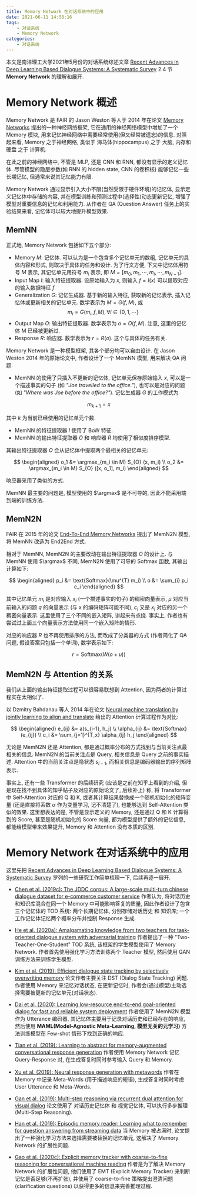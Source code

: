 ```yaml
---
title: Memory Network 在对话系统中的应用
date: 2021-06-11 14:58:16
tags:
    - 对话系统
    - Memory Network
categories:
    - 对话系统
---
```



本文是南洋理工大学2021年5月份的对话系统综述文章 [Recent Advances in Deep Learning Based Dialogue Systems: A Systematic Survey](http://arxiv.org/abs/2105.04387) 2.4 节 **Memory Network** 的理解和展开.


# Memory Network 概述

Memory Network 是 FAIR 的 Jason Weston 等人于 2014 年在论文 [Memory Networks](http://arxiv.org/abs/1410.3916) 提出的一种神经网络框架, 它在通用的神经网络模型中增加了一个 Memory 模块, 用来记忆神经网络中需要经常使用(但又经常被遗忘)的信息. 对照起来看, Memory 之于神经网络, 类似于 海马体(hippocampus) 之于 大脑, 内存和硬盘 之于 计算机.

在此之前的神经网络中, 不管是 MLP, 还是 CNN 和 RNN, 都没有显示的定义记忆体. 尽管模型的隐层参数(如 RNN 的 hidden state, CNN 的卷积核) 能够记忆一些长期记忆, 但通常来说其记忆能力有限.

Memory Network 通过显示引入大小不限(当然受限于硬件环境)的记忆体, 显示定义记忆体中存储的内容, 并在模型训练和预测过程中(选择性)动态更新记忆, 增强了模型对重要信息的记忆和利用能力. 从作者在 QA (Question Answer) 任务上的实验结果来看, 记忆体可以较大地提升模型效果.


## MemNN

正式地, Memory Network 包括如下五个部分:

* Memory $M$: 记忆体. 可以认为是一个包含多个记忆单元的数组, 记忆单元的具体内容和形式, 则取决于具体的任务和设计. 为了行文方便, 下文中记忆体用符号 $M$ 表示, 其记忆单元用符号 $m_{i}$ 表示, 即 $M = [m_0, m_1, \cdots, m_i, \cdots, m_{N-1}]$.
* Input Map $I$: 输入特征提取器. 设原始输入为 $x$, 则输入 $f = I(x)$ 可以提取对应的输入数据特征 $f$
* Generalization $G$: 记忆生成器. 基于新的输入特征, 获取新的记忆表示, 插入记忆体或更新相关的记忆单元. 数学表示为 $M = G(f, M)$, 或 
$$
m_i = G(m_i, f, M), \forall i \in \{0, 1, \cdots\}
$$
* Output Map $O$: 输出特征提取器. 数学表示为 $o = O(f, M)$. 注意, 这里的记忆体 M 已经被更新过.
* Response $R$: 响应器. 数学表示为 $r = R(o)$. 这个与具体的任务有关.

Memory Network 是一种模型框架, 其各个部分均可以自由设计. 在 Jason Weston 2014 年的原始论文中, 作者设计了一个 MemNN 模型, 用来解决 QA 问题. 

* MemNN 的使用了只插入不更新的记忆体, 记忆单元保存原始输入 $x$, 可以是一个描述事实的句子 (如 *"Joe travelled to the office."*), 也可以是对应的问题 (如 *"Where was Joe before the office?"*). 记忆生成器 $G$ 的工作模式为

$$
m_{k+1} = x
$$

其中 $k$ 为当前已经使用的记忆单元个数.

* MemNN 的特征提取器 $I$ 使用了 BoW 特征.
* MemNN 的输出特征提取器 $O$ 和 响应器 $R$ 均使用了相似度排序模型. 

其输出特征提取器 $O$ 会从记忆体中提取两个最相关的记忆单元:

$$
\begin{aligned}
o_1 &= \argmax_{m_i \in M} S_{O} (x, m_i) \\
o_2 &= \argmax_{m_i \in M} S_{O} ([x, o_1], m_i)
\end{aligned}
$$

响应器采用了类似的方式.


MemNN 最主要的问题是, 模型使用的 $\argmax$ 是不可导的, 因此不能采用端到端的训练方法.



## MemN2N

FAIR 在 2015 年的论文 [End-To-End Memory Networks](http://arxiv.org/abs/1503.08895) 提出了 MemN2N 模型, 将 MemNN 改造为 End2End 方式.

相对于 MemNN, MemN2N 的主要改动在输出特征提取器 $O$ 的设计上. 与 MemNN 使用 $\argmax$ 不同, MemN2N 使用了可导的 Softmax 函数, 其输出计算如下:

$$
\begin{aligned}
p_i &= \text{Softmax}(\mu^{T} m_i) \\
o &= \sum_{i} p_i c_i
\end{aligned}
$$

其中记忆单元 $m_i$ 是对应输入 $x_i$ (一个描述事实的句子) 的稠密向量表示, $\mu$ 对应当前输入的问题 $q$ 的向量表示 (与 x 的编码矩阵可能不同), $c_i$ 又是 $x_i$ 对应的另一个稠密向量表示. 这里使用了三个不同的嵌入矩阵, 讲起来有点绕. 事实上, 作者也有尝试过上面三个向量表示方法使用同一个嵌入矩阵的情形.

对应的响应器 $R$ 也不再使用排序的方法, 而改成了分类器的方式 (作者简化了 QA 问题, 假设答案只包括一个单词), 数学表示如下:

$$
r = \text{Softmax}(W (o + u))
$$


## MemN2N 与 Attention 的关系

我们从上面的输出特征提取过程可以很容易联想到 Attention, 因为两者的计算过程实在太相似了.

以 Dzmitry Bahdanau 等人 2014 年在论文 [Neural machine translation by jointly learning to align and translate](http://arxiv.org/abs/1409.0473) 给出的 Attention 计算过程作为对比:

$$
\begin{aligned}
e_{ij} &= a(s_{i-1}, h_j) \\
\alpha_{ij} &= \text{Softmax}(e_{ij}) \\
c_i &= \sum_{j=1}^{T_x} \alpha_{ij} h_j
\end{aligned}
$$


无论是 MemN2N 还是 Attention, 都是通过概率分布的方式找到与当前关注点最相关的信息. MemN2N 的当前关注点是 Query, 相关信息是 Query 之前的事实描述. Attention 中的当前关注点是隐状态 $s_{i-1}$, 而相关信息是编码器输出的序列矩阵表示.


事实上, 还有一些 Transformer 的后续研究 (应该是之前在知乎上看到的介绍, 但是现在找不到具体的知乎帖子及对应的原始论文了, 后续补上) 称, 将 Transformer 中 Self-Attention 对应的 Q 和 K, 或者其计算结果替换成一个随机初始化的矩阵变量 (还是直接将系数 $\alpha$ 作为变量学习, 记不清楚了), 也能够达到 Self-Attention 类似的效果. 这里想表达的是, 不管是显示定义的 Memory, 还是通过 Q 和 K 计算得到的 Score, 甚至是随机初始化的 Score 向量, 都为模型提供了额外的记忆信息, 都能给模型带来效果提升, Memory 和 Attention 没有本质的区别.


# Memory Network 在对话系统中的应用

这里先把 [Recent Advances in Deep Learning Based Dialogue Systems: A Systematic Survey](http://arxiv.org/abs/2105.04387) 罗列的一些研究工作简单梳理一下, 后续再逐一展开.

* [Chen et al. (2019c): The JDDC corpus: A large-scale multi-turn chinese dialogue dataset for e-commerce customer service](https://arxiv.org/abs/1911.09969)
作者认为, 将对话历史和知识库混合在同一个 Memory 中可能影响答复的质量, 因此作者设计了包含三个记忆体的 TOD 系统: 两个长期记忆体, 分别存储对话历史 和 知识库; 一个工作记忆体记忆两个概率分布并控制 Response 生成.

* [He et al. (2020a): Amalgamating knowledge from two teachers for task-oriented dialogue system with adversarial training](https://www.aclweb.org/anthology/2020.emnlp-main.281/)
作者提出了一种 "Two-Teacher-One-Student" TOD 系统, 该框架的学生模型使用了 Memory Network. 作者首先使用强化学习方法训练两个 Teacher 模型, 然后使用 GAN 训练方法来训练学生模型.

* [Kim et al. (2019): Efficient dialogue state tracking by selectively overwriting memory](https://arxiv.org/abs/1911.03906)
论文作者主要关注 DST (Dialog State Tracking) 问题. 作者使用 Memory 来记忆对话状态, 在更新记忆时, 作者会(通过模型)主动选择需要被更新的记忆单元(对话状态).

* [Dai et al. (2020): Learning low-resource end-to-end goal-oriented dialog for fast and reliable system deployment](https://www.aclweb.org/anthology/2020.acl-main.57/)
作者使用了 MemN2N 模型作为 Utterance 编码器, 其记忆体主要用于记录对话历史和已经存在的响应, 然后使用 **MAML(Model-Agnostic Meta-Learning, 模型无关的元学习)** 方法训练模型在 Few-shot 情形下找到正确的响应.


* [Tian et al. (2019): Learning to abstract for memory-augmented conversational response generation](https://www.aclweb.org/anthology/P19-1371/)
作者使用 Memory Network 记忆 Query-Response 对, 在生成答复时同时参考输入 Query 和 Memory.

* [Xu et al. (2019): Neural response generation with metawords](https://arxiv.org/abs/1906.06050)
作者在 Memory 中记录 Meta-Words (用于描述响应的短语), 生成答复时同时考虑 User Utterance 和 Meta-Words.

* [Gan et al. (2019): Multi-step reasoning via recurrent dual attention for visual dialog](https://arxiv.org/abs/1902.00579)
论文使用了 对话历史记忆体 和 视觉记忆体, 可以执行多步推理 (Multi-Step Reasoning).

* [Han et al. (2019): Episodic memory reader: Learning what to remember for question answering from streaming data](https://arxiv.org/abs/1903.06164)
当 Memory 被占满时, 论文提出了一种强化学习方法来选择需要被替换的记忆单元, 这解决了 Memory Network 的扩展性问题.

* [Gao et al. (2020c): Explicit memory tracker with coarse-to-fine reasoning for conversational machine reading](https://arxiv.org/abs/2005.12484)
作者是为了解决 Memory Network 的扩展性问题, 他们使用了 EMT (Explicit Memory Tracker) 来判断记忆是否足够(不再扩张), 并使用了 coarse-to-fine 策略提出澄清问题(clarification questions) 以获得更多的信息来完善推理过程.
